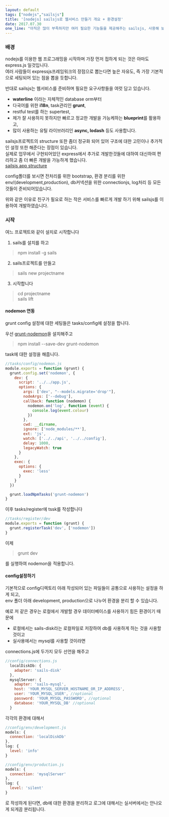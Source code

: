 ```yaml
---
layout: default
tags: ["nodejs","sailsjs"]
title: '[nodejs] sailsjs로 웹서비스 만들기 개요 + 환경설정'
date: 2017.07.30
one_line: "아직은 많이 부족하지만 여러 필요한 기능들을 제공해주는 sailsjs, 사용해 보았습니다"
---
```


### 배경

nodejs를 이용한 웹 프로그래밍을 시작하며 가장 먼저 접하게 되는 것은 아마도 express.js 일것입니다.  
여러 사람들이 expressjs프레임워크의 장점으로 뽑는다면 높은 자유도, 즉 가장 기본적으로 세팅되어 있는 점을 뽑을 듯합니다.  

반대로 sailsjs는 웹서비스를 준비하며 필요한 요구사항들을 여럿 담고 있습니다. 
* **waterline** 이라는 자체적인 database orm부터 
* 다국어를 위한 **i18n**, task관리인 **grunt**, 
* restful test를 하는 supertest, 
* 제가 잘 사용하지 못하지만 빠르고 정교한 개발을 가능케하는 **blueprint**를 활용하고, 
* 많이 사용하는 유틸 라이브러리인 **async, lodash** 등도 사용합니다.  
  
sailsjs프로젝트의 structure 또한 좀더 정규화 되어 있어 구조에 대한 고민이나 추가적인 설정 또한 해준다는 장점이 있습니다.  
실제로 업무에서 구현되어었던 express에서 추가로 개발한것들에 대하여 대신하여 편리하고 좀 더 빠른 개발을 가능하게 했습니다.  
[sailsjs app structure](http://sailsjs.com/documentation/anatomy/config)  

config폴더를 보시면 
전처리를 위한 bootstrap, 환경 분리를 위한 env/(development,production), db커넥션을 위한 connectionjs, log처리 등 모든 것들이 준비되어있습니다.

위와 같은 이유로 친구가 필요로 하는 작은 서비스를 빠르게 개발 하기 위해 sailsjs를 이용하여 개발하였습니다.  

### 시작

여느 프로젝트와 같이 설치로 시작합니다 
 
1. sails를 설치를 하고  
> npm install -g sails
2. sails프로젝트를 만들고   
> sails new projectname
3. 시작합니다    
> cd projectname  
> sails lift

#### nodemon 연동

grunt config 설정에 대한 세팅들은 tasks/config에 설정을 합니다.  

우선 [grunt-nodemon](https://www.npmjs.com/package/grunt-nodemon)을 설치해주고  

> npm install --save-dev grunt-nodemon

task에 대한 설정을 해줍니다.  

```javascript
//tasks/config/nodemon.js
module.exports = function (grunt) {
  grunt.config.set('nodemon', {
    dev: {
      script: '../../app.js',
      options: {
        args: ['dev', "--models.migrate='drop'"],
        nodeArgs: ['--debug'],
        callback: function (nodemon) {
          nodemon.on('log', function (event) {
            console.log(event.colour)
          })
        },
        cwd: __dirname,
        ignore: ['node_modules/**'],
        ext: 'js',
        watch: ['../../api', '../../config'],
        delay: 1000,
        legacyWatch: true
      }
    },
    exec: {
      options: {
        exec: 'less'
      }
    }
  })

  grunt.loadNpmTasks('grunt-nodemon')
}
```
  
이후 tasks/register에 tssk를 작성합니다

```javascript
//tasks/register/dev
module.exports = function (grunt) {
  grunt.registerTask('dev', ['nodemon'])
}
```
  
이제 

> grunt dev
  
를 실행하여 nodemon을 적용합니다.

#### config설정하기
  
기본적으로 config디렉토리 아래 작성되어 있는 파일들이 공통으로 사용하는 설정을 하게 되고,  
env 폴더 아래 development, production으로 나누어 환경을 분리 할 수 있습니다.

예로 저 같은 경우는 로컬에서 개발할 경우 데이터베이스를 사용하기 힘든 환경이기 때문에 
* 로컬에서는 sails-disk라는 로컬파일로 저장하여 db를 사용하게 하는 것을 사용할것이고 
* 실사용에서는 mysql를 사용할 것이라면  
  
connections.js에 두가지 모두 선언을 해주고
```javascript
//config/connections.js
  localDiskDb: {
    adapter: 'sails-disk'
  },
  mysqlServer: {
    adapter: 'sails-mysql',
    host: 'YOUR_MYSQL_SERVER_HOSTNAME_OR_IP_ADDRESS',
    user: 'YOUR_MYSQL_USER', //optional
    password: 'YOUR_MYSQL_PASSWORD', //optional
    database: 'YOUR_MYSQL_DB' //optional
  }
```

각각의 환경에 대해서
```javascript
//config/env/development.js
models: {
  connection: 'localDiskDb'
},
log: {
  level: 'info'
}
```
```javascript
//config/env/production.js
models: {
  connection: 'mysqlServer'
},
log: {
  level: 'silent' 
}
```
  
로 작성하게 된다면, db에 대한 환경을 분리하고 로그에 대해서는 실서버에서는 안나오게 되게끔 분리됩니다. 
